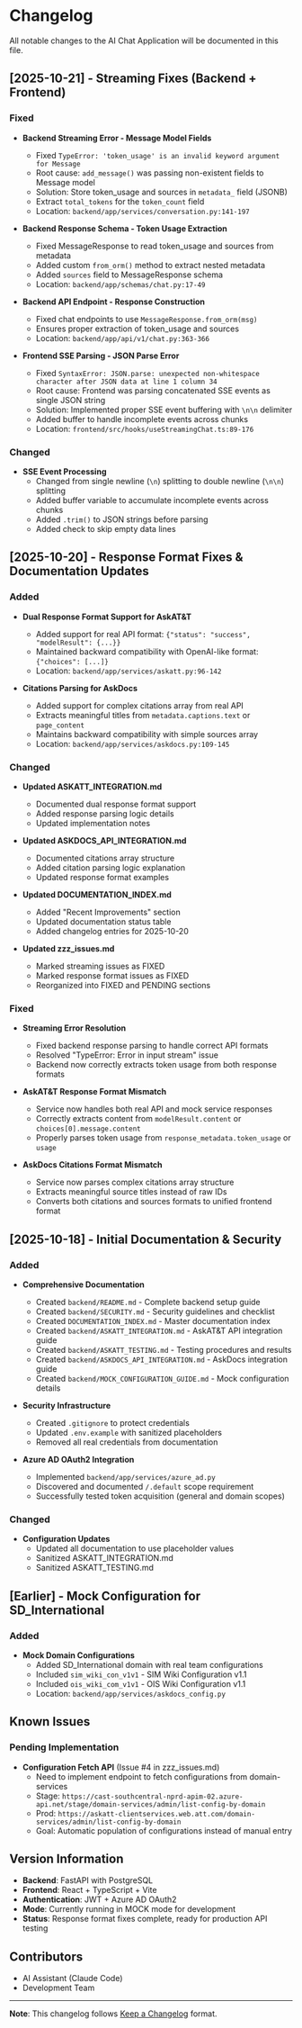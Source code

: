 # Changelog

All notable changes to the AI Chat Application will be documented in this file.

## [2025-10-21] - Streaming Fixes (Backend + Frontend)

### Fixed
- **Backend Streaming Error - Message Model Fields**
  - Fixed `TypeError: 'token_usage' is an invalid keyword argument for Message`
  - Root cause: `add_message()` was passing non-existent fields to Message model
  - Solution: Store token_usage and sources in `metadata_` field (JSONB)
  - Extract `total_tokens` for the `token_count` field
  - Location: `backend/app/services/conversation.py:141-197`

- **Backend Response Schema - Token Usage Extraction**
  - Fixed MessageResponse to read token_usage and sources from metadata
  - Added custom `from_orm()` method to extract nested metadata
  - Added `sources` field to MessageResponse schema
  - Location: `backend/app/schemas/chat.py:17-49`

- **Backend API Endpoint - Response Construction**
  - Fixed chat endpoints to use `MessageResponse.from_orm(msg)`
  - Ensures proper extraction of token_usage and sources
  - Location: `backend/app/api/v1/chat.py:363-366`

- **Frontend SSE Parsing - JSON Parse Error**
  - Fixed `SyntaxError: JSON.parse: unexpected non-whitespace character after JSON data at line 1 column 34`
  - Root cause: Frontend was parsing concatenated SSE events as single JSON string
  - Solution: Implemented proper SSE event buffering with `\n\n` delimiter
  - Added buffer to handle incomplete events across chunks
  - Location: `frontend/src/hooks/useStreamingChat.ts:89-176`

### Changed
- **SSE Event Processing**
  - Changed from single newline (`\n`) splitting to double newline (`\n\n`) splitting
  - Added buffer variable to accumulate incomplete events across chunks
  - Added `.trim()` to JSON strings before parsing
  - Added check to skip empty data lines

## [2025-10-20] - Response Format Fixes & Documentation Updates

### Added
- **Dual Response Format Support for AskAT&T**
  - Added support for real API format: `{"status": "success", "modelResult": {...}}`
  - Maintained backward compatibility with OpenAI-like format: `{"choices": [...]}`
  - Location: `backend/app/services/askatt.py:96-142`

- **Citations Parsing for AskDocs**
  - Added support for complex citations array from real API
  - Extracts meaningful titles from `metadata.captions.text` or `page_content`
  - Maintains backward compatibility with simple sources array
  - Location: `backend/app/services/askdocs.py:109-145`

### Changed
- **Updated ASKATT_INTEGRATION.md**
  - Documented dual response format support
  - Added response parsing logic details
  - Updated implementation notes

- **Updated ASKDOCS_API_INTEGRATION.md**
  - Documented citations array structure
  - Added citation parsing logic explanation
  - Updated response format examples

- **Updated DOCUMENTATION_INDEX.md**
  - Added "Recent Improvements" section
  - Updated documentation status table
  - Added changelog entries for 2025-10-20

- **Updated zzz_issues.md**
  - Marked streaming issues as FIXED
  - Marked response format issues as FIXED
  - Reorganized into FIXED and PENDING sections

### Fixed
- **Streaming Error Resolution**
  - Fixed backend response parsing to handle correct API formats
  - Resolved "TypeError: Error in input stream" issue
  - Backend now correctly extracts token usage from both response formats

- **AskAT&T Response Format Mismatch**
  - Service now handles both real API and mock service responses
  - Correctly extracts content from `modelResult.content` or `choices[0].message.content`
  - Properly parses token usage from `response_metadata.token_usage` or `usage`

- **AskDocs Citations Format Mismatch**
  - Service now parses complex citations array structure
  - Extracts meaningful source titles instead of raw IDs
  - Converts both citations and sources formats to unified frontend format

## [2025-10-18] - Initial Documentation & Security

### Added
- **Comprehensive Documentation**
  - Created `backend/README.md` - Complete backend setup guide
  - Created `backend/SECURITY.md` - Security guidelines and checklist
  - Created `DOCUMENTATION_INDEX.md` - Master documentation index
  - Created `backend/ASKATT_INTEGRATION.md` - AskAT&T API integration guide
  - Created `backend/ASKATT_TESTING.md` - Testing procedures and results
  - Created `backend/ASKDOCS_API_INTEGRATION.md` - AskDocs integration guide
  - Created `backend/MOCK_CONFIGURATION_GUIDE.md` - Mock configuration details

- **Security Infrastructure**
  - Created `.gitignore` to protect credentials
  - Updated `.env.example` with sanitized placeholders
  - Removed all real credentials from documentation

- **Azure AD OAuth2 Integration**
  - Implemented `backend/app/services/azure_ad.py`
  - Discovered and documented `/.default` scope requirement
  - Successfully tested token acquisition (general and domain scopes)

### Changed
- **Configuration Updates**
  - Updated all documentation to use placeholder values
  - Sanitized ASKATT_INTEGRATION.md
  - Sanitized ASKATT_TESTING.md

## [Earlier] - Mock Configuration for SD_International

### Added
- **Mock Domain Configurations**
  - Added SD_International domain with real team configurations
  - Included `sim_wiki_con_v1v1` - SIM Wiki Configuration v1.1
  - Included `ois_wiki_com_v1v1` - OIS Wiki Configuration v1.1
  - Location: `backend/app/services/askdocs_config.py`

## Known Issues

### Pending Implementation
- **Configuration Fetch API** (Issue #4 in zzz_issues.md)
  - Need to implement endpoint to fetch configurations from domain-services
  - Stage: `https://cast-southcentral-nprd-apim-02.azure-api.net/stage/domain-services/admin/list-config-by-domain`
  - Prod: `https://askatt-clientservices.web.att.com/domain-services/admin/list-config-by-domain`
  - Goal: Automatic population of configurations instead of manual entry

## Version Information

- **Backend**: FastAPI with PostgreSQL
- **Frontend**: React + TypeScript + Vite
- **Authentication**: JWT + Azure AD OAuth2
- **Mode**: Currently running in MOCK mode for development
- **Status**: Response format fixes complete, ready for production API testing

## Contributors

- AI Assistant (Claude Code)
- Development Team

---

**Note**: This changelog follows [Keep a Changelog](https://keepachangelog.com/en/1.0.0/) format.
